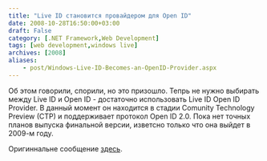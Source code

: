 ```yaml
---
title: "Live ID становится провайдером для Open ID"
date: 2008-10-28T16:50:00+03:00
draft: False
category: [.NET Framework,Web Development]
tags: [web development,windows live]
archives: [2008]
aliases:
    - post/Windows-Live-ID-Becomes-an-OpenID-Provider.aspx
---
```




Об этом говорили, спорили, но это призошло. Тепрь не нужно выбирать между Live ID и Open ID - достаточно использовать Live ID Open ID Provider. В данный момент он находится в стадии Comunity Technology Preview (CTP) и поддерживает протокол Open ID 2.0. Пока нет точных планов выпуска финальной версии, изветсно только что она выйдет в 2009-м году. 



Оригиннальне сообщение [здесь](http://dev.live.com/blogs/devlive/archive/2008/10/27/421.aspx). 



<!-- ckey="5C5B8D60" -->


